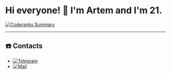 # Hi everyone! 👋 I'm Artem and I'm 21.

[![Coderanks Summary](https://cr-ss-service.azurewebsites.net/api/ScreenShot?widget=summary&username=skyfet&badges=1&branding=true&show-header=true)](https://profile.codersrank.io/user/skyfet/)

---
## ☎️ Contacts

* [![Telegram](https://img.shields.io/badge/-Telegram-05122A?style=flat&logo=telegram)](https://t.me/skyfet)
* [![Mail](https://img.shields.io/badge/-Email-05122A?style=flat&logo=gmail&logoColor=red)](mailto:gdetemka@gmail.com)
